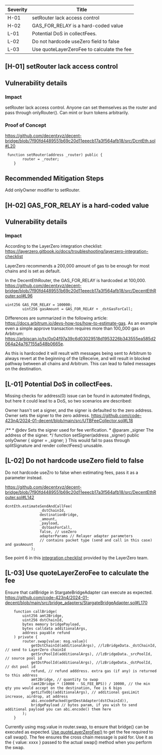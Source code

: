 | Severity | Title |
| -------- | -------- | 
|H-01 |setRouter lack access control|
|H-02 |GAS_FOR_RELAY is a hard-coded value|
|L-01 | Potential DoS in collectFees.|
|L-02 |Do not hardcode useZero field to false|
|L-03 |Use quoteLayerZeroFee to calculate the fee|


## [H-01] setRouter lack access control
## Vulnerability details
### Impact
setRouter lack access control.
Anyone can set themselves as the router and pass through onlyRouter(). 
Can mint or burn tokens arbitrarily.
### Proof of Concept
https://github.com/decentxyz/decent-bridge/blob/7f90fd4489551b69c20d11eeecb17a3f564afb18/src/DcntEth.sol#L20
```
 function setRouter(address _router) public {
        router = _router;
    }
```
## Recommended Mitigation Steps
Add onlyOwner modifier to setRouter.

## [H-02] GAS_FOR_RELAY is a hard-coded value
## Vulnerability details
### Impact
According to the LayerZero integration checklist:
https://layerzero.gitbook.io/docs/troubleshooting/layerzero-integration-checklist

LayerZero recommends a 200,000 amount of gas to be enough for most chains and is set as default.

In the DecentEthRouter, the GAS_FOR_RELAY is hardcoded at 100,000.
https://github.com/decentxyz/decent-bridge/blob/7f90fd4489551b69c20d11eeecb17a3f564afb18/src/DecentEthRouter.sol#L96
```
uint256 GAS_FOR_RELAY = 100000;
        uint256 gasAmount = GAS_FOR_RELAY + _dstGasForCall;
```
Differences are summarized in the following article: https://docs.arbitrum.io/devs-how-tos/how-to-estimate-gas.
As an example even a simple approve transaction requires more than 100_000 gas on Arbitrum: https://arbiscan.io/tx/0x04f97a39c6d03029518d1953226b343555ea585d2064a24a767155a548b0665e.

As this is hardcoded it will result with messages being sent to Arbitrum to always revert at the beginning of the lzReceive, and will result in blocked pathway between all chains and Arbitrum.
This can lead to failed messages on the destination. 

## [L-01] Potential DoS in collectFees.
Missing checks for address(0) issue can be found in automated findings, but here it could lead to a DoS, so two scenarios are described:

Owner hasn't set a signer, and the signer is defaulted to the zero address.
Owner sets the signer to the zero address.
https://github.com/code-423n4/2024-01-decent/blob/main/src/UTBFeeCollector.sol#L18

/**
     * @dev Sets the signer used for fee verification.
     * @param _signer The address of the signer.
     */
    function setSigner(address _signer) public onlyOwner {
        signer = _signer;
    }
This would fail to pass through splitSignature and render collectFees() unusable.

## [L-02] Do not hardcode useZero field to false

Do not hardcode useZro to false when estimating fees, pass it as a parameter instead. 

https://github.com/decentxyz/decent-bridge/blob/7f90fd4489551b69c20d11eeecb17a3f564afb18/src/DecentEthRouter.sol#L142
```
dcntEth.estimateSendAndCallFee(
                _dstChainId,
                destinationBridge,
                _amount,
                _payload,
                _dstGasForCall,
                false, // useZero
                adapterParams // Relayer adapter parameters
                // contains packet type (send and call in this case) and gasAmount
            );
```
See point 6 in this [integration checklist](https://layerzero.gitbook.io/docs/troubleshooting/layerzero-integration-checklist) provided by the LayerZero team.

## [L-03] Use quoteLayerZeroFee to calculate the fee
Ensure that callBridge in StargateBridgeAdapter can execute as expected. 
https://github.com/code-423n4/2024-01-decent/blob/main/src/bridge_adapters/StargateBridgeAdapter.sol#L170
```
    function callBridge(
        uint256 amt2Bridge,
        uint256 dstChainId,
        bytes memory bridgePayload,
        bytes calldata additionalArgs,
        address payable refund
    ) private {
        router.swap{value: msg.value}(
            getDstChainId(additionalArgs), //lzBridgeData._dstChainId, // send to LayerZero chainId
            getSrcPoolId(additionalArgs), //lzBridgeData._srcPoolId, // source pool id
            getDstPoolId(additionalArgs), //lzBridgeData._dstPoolId, // dst pool id
            refund, // refund adddress. extra gas (if any) is returned to this address
            amt2Bridge, // quantity to swap
            (amt2Bridge * (10000 - SG_FEE_BPS)) / 10000, // the min qty you would accept on the destination, fee is 6 bips
            getLzTxObj(additionalArgs), // additional gasLimit increase, airdrop, at address
            abi.encodePacked(getDestAdapter(dstChainId)),
            bridgePayload // bytes param, if you wish to send additional payload you can abi.encode() them here
        );
    }
```
Currently using msg.value in router.swap, to ensure that bridge() can be executed as expected. [Use quoteLayerZeroFee()](https://stargateprotocol.gitbook.io/stargate/developers/cross-chain-swap-fee) to get the fee required to call swap(). The fee ensures the cross chain message is paid for. Use it as the { value: xxxx } passed to the actual swap() method when you perform the swap.